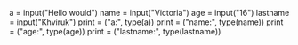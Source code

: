 a = input("Hello would")
name = input("Victoria")
age = input("16")
lastname = input("Khviruk")
print = ("a:", type(a))
print = ("name:", type(name))
print = ("age:", type(age))
print = ("lastname:", type(lastname))
